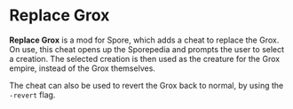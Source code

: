 # Replace Grox

**Replace Grox** is a mod for Spore, which adds a cheat to replace the Grox.
On use, this cheat opens up the Sporepedia and prompts the user to select a creation.
The selected creation is then used as the creature for the Grox empire, instead of the Grox themselves.

The cheat can also be used to revert the Grox back to normal, by using the `-revert` flag.
